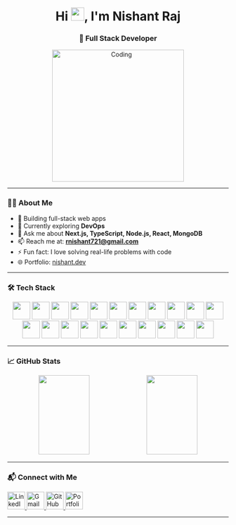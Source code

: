 <h1 align="center">Hi <img src="https://media.giphy.com/media/hvRJCLFzcasrR4ia7z/giphy.gif" width="30px"/>, I'm Nishant Raj</h1>
<h3 align="center">🚀 Full Stack Developer </h3>

<p align="center">
  <img src="https://user-images.githubusercontent.com/74038190/212748830-4c709398-a386-4761-84d7-9e10b98fbe6e.gif" width="300" alt="Coding" />
</p>

---

### 👨‍💻 About Me

- 🔭 Building full-stack web apps  
- 🌱 Currently exploring **DevOps**  
- 💬 Ask me about **Next.js, TypeScript, Node.js, React, MongoDB**  
- 📫 Reach me at: **rnishant721@gmail.com**  
- ⚡ Fun fact: I love solving real-life problems with code
- 🌐 Portfolio: <a href="https://portfolio-tau-murex-92.vercel.app/" target="_blank">nishant.dev</a>

---

### 🛠️ Tech Stack

<div align="center">
  <img src="https://skillicons.dev/icons?i=js" width="40" style="animation: bounce 2s infinite;" />
  <img src="https://skillicons.dev/icons?i=ts" width="40" style="animation: pulse 2s infinite;" />
  <img src="https://skillicons.dev/icons?i=react" width="40" style="animation: bounce 3s infinite;" />
  <img src="https://skillicons.dev/icons?i=nextjs" width="40" style="animation: pulse 2s infinite;" />
  <img src="https://skillicons.dev/icons?i=nodejs" width="40" style="animation: bounce 2s infinite;" />
  <img src="https://skillicons.dev/icons?i=express" width="40" />
  <img src="https://skillicons.dev/icons?i=prisma" width="40" />
  <img src="https://skillicons.dev/icons?i=postgres" width="40" />
  <img src="https://skillicons.dev/icons?i=mongodb" width="40" />
  <img src="https://skillicons.dev/icons?i=mysql" width="40" />
  <img src="https://skillicons.dev/icons?i=tailwind" width="40" />
  <img src="https://skillicons.dev/icons?i=html" width="40" />
  <img src="https://skillicons.dev/icons?i=css" width="40" />
  <img src="https://skillicons.dev/icons?i=git" width="40" />
  <img src="https://skillicons.dev/icons?i=github" width="40" />
  <img src="https://skillicons.dev/icons?i=vscode" width="40" />
  <img src="https://skillicons.dev/icons?i=vercel" width="40" />
  <img src="https://skillicons.dev/icons?i=docker" width="40" />
  <img src="https://skillicons.dev/icons?i=postman" width="40" />
  <img src="https://skillicons.dev/icons?i=aws" width="40" />
  <img src="https://skillicons.dev/icons?i=linux" width="40" />
</div>

---

### 📈 GitHub Stats

<p align="center">
  <img src="https://github-readme-stats.vercel.app/api?username=NishantRaj278&show_icons=true&theme=default&hide_border=false&count_private=true" width="48%" height="180px" />
  <img src="https://github-readme-stats.vercel.app/api/top-langs/?username=NishantRaj278&layout=compact&theme=default&hide_border=false" width="48%" height="180px" />
</p>

---

### 📬 Connect with Me

<p align="left">
  <a href="https://www.linkedin.com/in/nishantraj1234" target="_blank">
    <img src="https://cdn.jsdelivr.net/gh/devicons/devicon/icons/linkedin/linkedin-original.svg" alt="LinkedIn" width="40" height="40" />
  </a>
  
  <a href="mailto:rnishant721@gmail.com" target="_blank">
    <img src="https://cdn.jsdelivr.net/gh/devicons/devicon/icons/google/google-original.svg" alt="Gmail" width="40" height="40" />
  </a>
  
  <a href="https://github.com/NishantRaj278" target="_blank">
    <img src="https://cdn.jsdelivr.net/gh/devicons/devicon/icons/github/github-original.svg" alt="GitHub" width="40" height="40" />
  </a>

  <a href="https://yourportfolio.com" target="_blank">
    <img src="https://img.icons8.com/ios-filled/50/000000/domain.png" alt="Portfolio" width="40" height="40" />
  </a>
</p>


---

